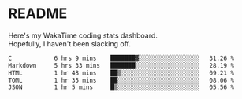 # README

Here's my WakaTime coding stats dashboard.  
Hopefully, I haven't been slacking off.

<!--START_SECTION:waka-->

```txt
C            6 hrs 9 mins    ███████▓░░░░░░░░░░░░░░░░░   31.26 %
Markdown     5 hrs 33 mins   ███████░░░░░░░░░░░░░░░░░░   28.19 %
HTML         1 hr 48 mins    ██▒░░░░░░░░░░░░░░░░░░░░░░   09.21 %
TOML         1 hr 35 mins    ██░░░░░░░░░░░░░░░░░░░░░░░   08.06 %
JSON         1 hr 5 mins     █▒░░░░░░░░░░░░░░░░░░░░░░░   05.56 %
```

<!--END_SECTION:waka-->